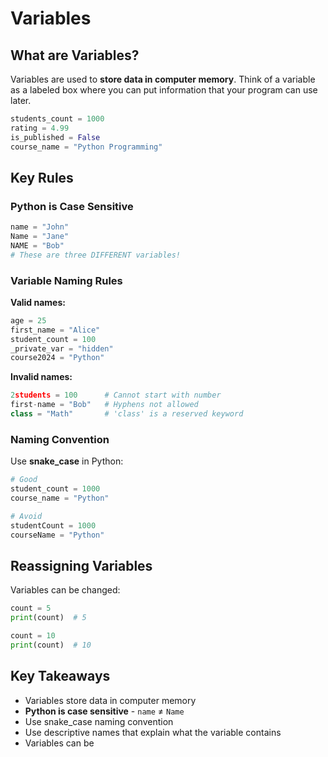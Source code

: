 # Variables

## What are Variables?

Variables are used to **store data in computer memory**. Think of a variable as a labeled box where you can put information that your program can use later.

```python
students_count = 1000
rating = 4.99
is_published = False
course_name = "Python Programming"
```

## Key Rules

### Python is Case Sensitive

```python
name = "John"
Name = "Jane"
NAME = "Bob"
# These are three DIFFERENT variables!
```

### Variable Naming Rules

**Valid names:**

```python
age = 25
first_name = "Alice"
student_count = 100
_private_var = "hidden"
course2024 = "Python"
```

**Invalid names:**

```python
2students = 100      # Cannot start with number
first-name = "Bob"   # Hyphens not allowed
class = "Math"       # 'class' is a reserved keyword
```

### Naming Convention

Use **snake_case** in Python:

```python
# Good
student_count = 1000
course_name = "Python"

# Avoid
studentCount = 1000
courseName = "Python"
```

## Reassigning Variables

Variables can be changed:

```python
count = 5
print(count)  # 5

count = 10
print(count)  # 10
```

## Key Takeaways

- Variables store data in computer memory
- **Python is case sensitive** - `name` ≠ `Name`
- Use snake_case naming convention
- Use descriptive names that explain what the variable contains
- Variables can be
